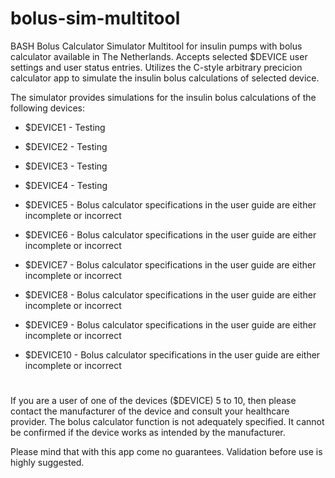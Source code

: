 # bolus-sim-multitool
BASH Bolus Calculator Simulator Multitool for insulin pumps with bolus calculator available in The Netherlands. Accepts selected $DEVICE user settings and user status entries. Utilizes the C-style arbitrary precicion calculator app to simulate the insulin bolus calculations of selected device.

The simulator provides simulations for the insulin bolus calculations of the following devices:

- $DEVICE1 - Testing
- $DEVICE2 - Testing
- $DEVICE3 - Testing

- $DEVICE4 - Testing
- $DEVICE5 - Bolus calculator specifications in the user guide are either incomplete or incorrect

- $DEVICE6 - Bolus calculator specifications in the user guide are either incomplete or incorrect
- $DEVICE7 - Bolus calculator specifications in the user guide are either incomplete or incorrect
- $DEVICE8 - Bolus calculator specifications in the user guide are either incomplete or incorrect

- $DEVICE9 - Bolus calculator specifications in the user guide are either incomplete or incorrect

- $DEVICE10 - Bolus calculator specifications in the user guide are either incomplete or incorrect


#
If you are a user of one of the devices ($DEVICE) 5 to 10, then please contact the manufacturer of the device and consult your healthcare provider. The bolus calculator function is not adequately specified. It cannot be confirmed if the device works as intended by the manufacturer. 

Please mind that with this app come no guarantees. Validation before use is highly suggested.








